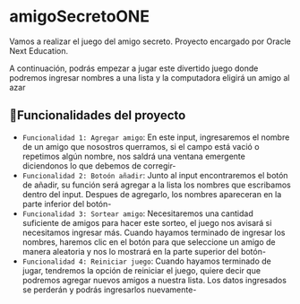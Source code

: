 # amigoSecretoONE
Vamos a realizar el juego del amigo secreto. Proyecto encargado por Oracle Next Education.

<p>
A continuación, podrás empezar a jugar este divertido juego donde podremos ingresar nombres a una lista y la computadora eligirá un amigo al azar
</p>

## :hammer:Funcionalidades del proyecto
- `Funcionalidad 1: Agregar amigo`: En este input, ingresaremos el nombre de un amigo que nosostros querramos, si el campo está vació o repetimos algún nombre, nos saldrá una ventana emergente diciendonos lo que debemos de corregir-
- `Funcionalidad 2: Botoón añadir`: Junto al input encontraremos el botón de añadir, su función será agregar a la lista los nombres que escribamos dentro del input. Despues de agregarlo, los nombres apareceran en la parte inferior del botón-
- `Funcionalidad 3: Sortear amigo`: Necesitaremos una cantidad suficiente de amigos para hacer este sorteo, el juego nos avisará si necesitamos ingresar más. Cuando hayamos terminado de ingresar los nombres, haremos clic en el botón para que seleccione un amigo de manera aleatoria y nos lo mostrará en la parte superior del botón-
- `Funcionalidad 4: Reiniciar juego`: Cuando hayamos terminado de jugar, tendremos la opción de reiniciar el juego, quiere decir que podremos agregar nuevos amigos a nuestra lista. Los datos ingresados se perderán y podrás ingresarlos nuevamente-
